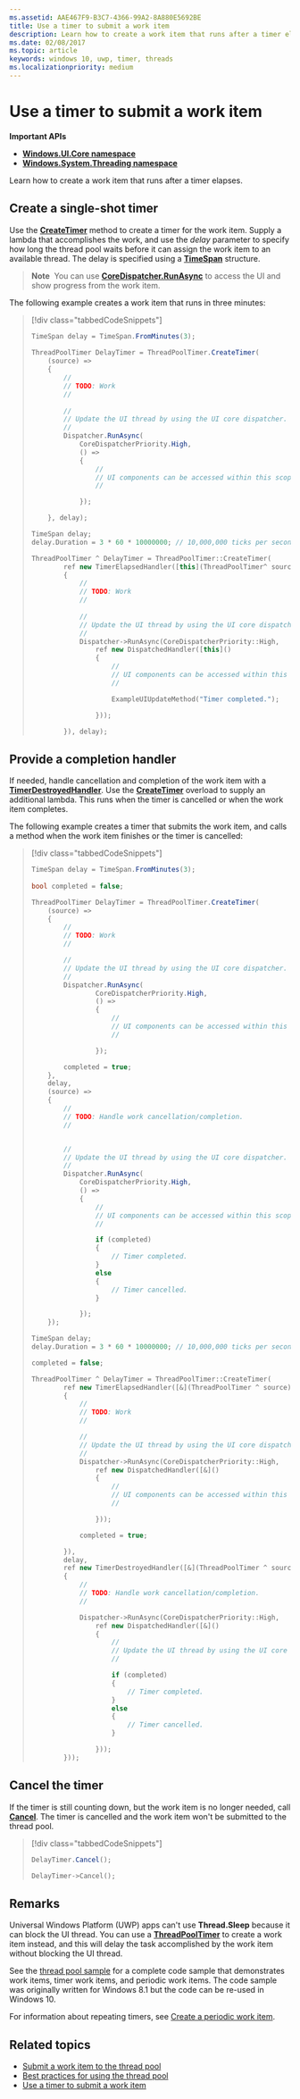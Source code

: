 ```yaml
---
ms.assetid: AAE467F9-B3C7-4366-99A2-8A880E5692BE
title: Use a timer to submit a work item
description: Learn how to create a work item that runs after a timer elapses.
ms.date: 02/08/2017
ms.topic: article
keywords: windows 10, uwp, timer, threads
ms.localizationpriority: medium
---
```

# Use a timer to submit a work item


<b>Important APIs</b>

-   [**Windows.UI.Core namespace**](https://docs.microsoft.com/uwp/api/Windows.UI.Core)
-   [**Windows.System.Threading namespace**](https://docs.microsoft.com/uwp/api/Windows.System.Threading)

Learn how to create a work item that runs after a timer elapses.

## Create a single-shot timer

Use the [**CreateTimer**](https://docs.microsoft.com/uwp/api/windows.system.threading.threadpooltimer.createtimer) method to create a timer for the work item. Supply a lambda that accomplishes the work, and use the *delay* parameter to specify how long the thread pool waits before it can assign the work item to an available thread. The delay is specified using a [**TimeSpan**](https://docs.microsoft.com/uwp/api/Windows.Foundation.TimeSpan) structure.

> **Note**  You can use [**CoreDispatcher.RunAsync**](https://docs.microsoft.com/uwp/api/windows.ui.core.coredispatcher.runasync) to access the UI and show progress from the work item.

The following example creates a work item that runs in three minutes:

> [!div class="tabbedCodeSnippets"]
> ``` csharp
> TimeSpan delay = TimeSpan.FromMinutes(3);
>             
> ThreadPoolTimer DelayTimer = ThreadPoolTimer.CreateTimer(
>     (source) =>
>     {
>         //
>         // TODO: Work
>         //
>         
>         //
>         // Update the UI thread by using the UI core dispatcher.
>         //
>         Dispatcher.RunAsync(
>             CoreDispatcherPriority.High,
>             () =>
>             {
>                 //
>                 // UI components can be accessed within this scope.
>                 //
>
>             });
>
>     }, delay);
> ```
> ``` cpp
> TimeSpan delay;
> delay.Duration = 3 * 60 * 10000000; // 10,000,000 ticks per second
>
> ThreadPoolTimer ^ DelayTimer = ThreadPoolTimer::CreateTimer(
>         ref new TimerElapsedHandler([this](ThreadPoolTimer^ source)
>         {
>             //
>             // TODO: Work
>             //
>             
>             //
>             // Update the UI thread by using the UI core dispatcher.
>             //
>             Dispatcher->RunAsync(CoreDispatcherPriority::High,
>                 ref new DispatchedHandler([this]()
>                 {
>                     //
>                     // UI components can be accessed within this scope.
>                     //
>
>                     ExampleUIUpdateMethod("Timer completed.");
>
>                 }));
>
>         }), delay);
> ```

## Provide a completion handler

If needed, handle cancellation and completion of the work item with a [**TimerDestroyedHandler**](https://docs.microsoft.com/uwp/api/windows.system.threading.timerdestroyedhandler). Use the [**CreateTimer**](https://docs.microsoft.com/uwp/api/windows.system.threading.threadpooltimer.createtimer) overload to supply an additional lambda. This runs when the timer is cancelled or when the work item completes.

The following example creates a timer that submits the work item, and calls a method when the work item finishes or the timer is cancelled:

> [!div class="tabbedCodeSnippets"]
> ``` csharp
> TimeSpan delay = TimeSpan.FromMinutes(3);
>             
> bool completed = false;
>
> ThreadPoolTimer DelayTimer = ThreadPoolTimer.CreateTimer(
>     (source) =>
>     {
>         //
>         // TODO: Work
>         //
>
>         //
>         // Update the UI thread by using the UI core dispatcher.
>         //
>         Dispatcher.RunAsync(
>                 CoreDispatcherPriority.High,
>                 () =>
>                 {
>                     //
>                     // UI components can be accessed within this scope.
>                     //
>
>                 });
>
>         completed = true;
>     },
>     delay,
>     (source) =>
>     {
>         //
>         // TODO: Handle work cancellation/completion.
>         //
>
>
>         //
>         // Update the UI thread by using the UI core dispatcher.
>         //
>         Dispatcher.RunAsync(
>             CoreDispatcherPriority.High,
>             () =>
>             {
>                 //
>                 // UI components can be accessed within this scope.
>                 //
>
>                 if (completed)
>                 {
>                     // Timer completed.
>                 }
>                 else
>                 {
>                     // Timer cancelled.
>                 }
>
>             });
>     });
> ```
> ``` cpp
> TimeSpan delay;
> delay.Duration = 3 * 60 * 10000000; // 10,000,000 ticks per second
>
> completed = false;
>
> ThreadPoolTimer ^ DelayTimer = ThreadPoolTimer::CreateTimer(
>         ref new TimerElapsedHandler([&](ThreadPoolTimer ^ source)
>         {
>             //
>             // TODO: Work
>             //
>
>             //
>             // Update the UI thread by using the UI core dispatcher.
>             //
>             Dispatcher->RunAsync(CoreDispatcherPriority::High,
>                 ref new DispatchedHandler([&]()
>                 {
>                     //
>                     // UI components can be accessed within this scope.
>                     //
>
>                 }));
>
>             completed = true;
>
>         }),
>         delay,
>         ref new TimerDestroyedHandler([&](ThreadPoolTimer ^ source)
>         {
>             //
>             // TODO: Handle work cancellation/completion.
>             //
>
>             Dispatcher->RunAsync(CoreDispatcherPriority::High,
>                 ref new DispatchedHandler([&]()
>                 {
>                     //
>                     // Update the UI thread by using the UI core dispatcher.
>                     //
>
>                     if (completed)
>                     {
>                         // Timer completed.
>                     }
>                     else
>                     {
>                         // Timer cancelled.
>                     }
>
>                 }));
>         }));
> ```

## Cancel the timer

If the timer is still counting down, but the work item is no longer needed, call [**Cancel**](https://docs.microsoft.com/uwp/api/windows.system.threading.threadpooltimer.cancel). The timer is cancelled and the work item won't be submitted to the thread pool.

> [!div class="tabbedCodeSnippets"]
> ``` csharp
> DelayTimer.Cancel();
> ```
> ``` cpp
> DelayTimer->Cancel();
> ```

## Remarks

Universal Windows Platform (UWP) apps can't use **Thread.Sleep** because it can block the UI thread. You can use a [**ThreadPoolTimer**](https://docs.microsoft.com/uwp/api/Windows.System.Threading.ThreadPoolTimer) to create a work item instead, and this will delay the task accomplished by the work item without blocking the UI thread.

See the [thread pool sample](https://go.microsoft.com/fwlink/p/?linkid=255387) for a complete code sample that demonstrates work items, timer work items, and periodic work items. The code sample was originally written for Windows 8.1 but the code can be re-used in Windows 10.

For information about repeating timers, see [Create a periodic work item](create-a-periodic-work-item.md).

## Related topics

* [Submit a work item to the thread pool](submit-a-work-item-to-the-thread-pool.md)
* [Best practices for using the thread pool](best-practices-for-using-the-thread-pool.md)
* [Use a timer to submit a work item](use-a-timer-to-submit-a-work-item.md)
 

 
